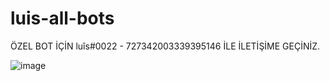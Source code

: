 # luis-all-bots
ÖZEL BOT İÇİN luîs#0022 - 727342003339395146 İLE İLETİŞİME GEÇİNİZ.

 ![image](https://user-images.githubusercontent.com/117843883/219043895-ca78e1d7-85be-4a84-9014-5325aff2d9bc.png)
